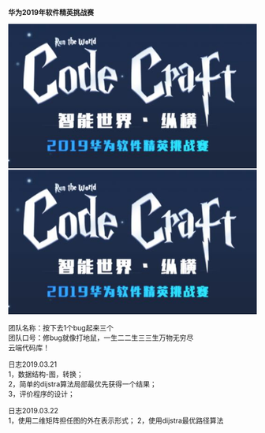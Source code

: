 **华为2019年软件精英挑战赛**  


<div style="align: center"><img src="https://github.com/Mufasa007/Huawei_2019_Code_Craft/blob/master/source/face.JPG"/></div>

<div align=center><img src ="https://github.com/Mufasa007/Huawei_2019_Code_Craft/blob/master/source/face.JPG"/></div>



团队名称：按下去1个bug起来三个  
团队口号：修bug就像打地鼠，一生二二生三三生万物无穷尽  
云端代码库！  



日志2019.03.21  
1，数据结构-图，转换；  
2，简单的dijstra算法局部最优先获得一个结果；  
3，评价程序的设计；  

日志2019.03.22  
1，使用二维矩阵担任图的外在表示形式；
2，使用dijstra最优路径算法
